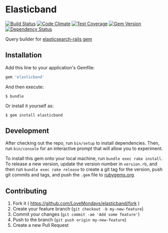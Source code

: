 # Elasticband

[![Build Status](https://travis-ci.org/LoveMondays/elasticband.svg)](https://travis-ci.org/LoveMondays/elasticband)
[![Code Climate](https://codeclimate.com/github/LoveMondays/elasticband/badges/gpa.svg)](https://codeclimate.com/github/LoveMondays/elasticband)
[![Test Coverage](https://codeclimate.com/github/LoveMondays/elasticband/badges/coverage.svg)](https://codeclimate.com/github/LoveMondays/elasticband/coverage)
[![Gem Version](https://badge.fury.io/rb/elasticband.svg)](http://badge.fury.io/rb/elasticband)
[![Dependency Status](https://gemnasium.com/LoveMondays/elasticband.svg)](https://gemnasium.com/LoveMondays/elasticband)

Query builder for [elasticsearch-rails gem](https://github.com/elastic/elasticsearch-rails)

## Installation

Add this line to your application's Gemfile:

```ruby
gem 'elasticband'
```

And then execute:

    $ bundle

Or install it yourself as:

    $ gem install elasticband

## Development

After checking out the repo, run `bin/setup` to install dependencies. Then, run `bin/console` for an interactive prompt that will allow you to experiment.

To install this gem onto your local machine, run `bundle exec rake install`. To release a new version, update the version number in `version.rb`, and then run `bundle exec rake release` to create a git tag for the version, push git commits and tags, and push the `.gem` file to [rubygems.org](https://rubygems.org).

## Contributing

1. Fork it ( https://github.com/LoveMondays/elasticband/fork )
2. Create your feature branch (`git checkout -b my-new-feature`)
3. Commit your changes (`git commit -am 'Add some feature'`)
4. Push to the branch (`git push origin my-new-feature`)
5. Create a new Pull Request
